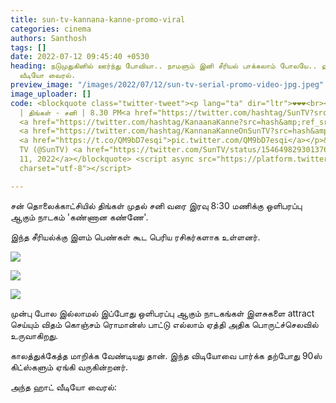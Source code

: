 ```yaml
---
title: sun-tv-kannana-kanne-promo-viral
categories: cinema
authors: Santhosh
tags: []
date: 2022-07-12 09:45:40 +0530
heading: நடுமுதுகினில் ஊர்ந்து போவியா.. நாமளும் இனி சீரியல் பாக்கலாம் போலயே.. ஹாட்
  வீடியோ வைரல்.
preview_image: "/images/2022/07/12/sun-tv-serial-promo-video-jpg.jpeg"
image_uploader: []
code: <blockquote class="twitter-tweet"><p lang="ta" dir="ltr">❤❤❤<br><br>கண்ணான கண்ணே
  | திங்கள் - சனி | 8.30 PM<a href="https://twitter.com/hashtag/SunTV?src=hash&amp;ref_src=twsrc%5Etfw">#SunTV</a>
  <a href="https://twitter.com/hashtag/KanaanaKanne?src=hash&amp;ref_src=twsrc%5Etfw">#KanaanaKanne</a>
  <a href="https://twitter.com/hashtag/KannanaKanneOnSunTV?src=hash&amp;ref_src=twsrc%5Etfw">#KannanaKanneOnSunTV</a>
  <a href="https://t.co/QM9bD7esqi">pic.twitter.com/QM9bD7esqi</a></p>&mdash; Sun
  TV (@SunTV) <a href="https://twitter.com/SunTV/status/1546498293013762048?ref_src=twsrc%5Etfw">July
  11, 2022</a></blockquote> <script async src="https://platform.twitter.com/widgets.js"
  charset="utf-8"></script>

---
```

சன் தொலைக்காட்சியில் திங்கள் முதல் சனி வரை இரவு 8:30 மணிக்கு ஒளிபரப்பு ஆகும் நாடகம் 'கண்ணான கண்ணே'.

இந்த சீரியல்க்கு இளம் பெண்கள் கூட பெரிய ரசிகர்களாக உள்ளனர்.

![](/images/2022/07/12/suntv-serial-promo-1-png.jpeg)

![](/images/2022/07/12/suntv-serial-promo-2-png.jpeg)

![](/images/2022/07/12/suntv-serial-promo-3-png.jpeg)

முன்பு போல இல்லாமல் இப்போது ஒளிபரப்பு ஆகும் நாடகங்கள் இளசுகளை attract செய்யும் விதம் கொஞ்சம் ரொமான்ஸ் பாட்டு எல்லாம் ஏத்தி அதிக பொருட்ச்செலவில் உருவாகிறது.

காலத்துக்கேத்த மாறிக்க வேண்டியது தான். இந்த விடியோவை பார்க்க தற்போது 90ஸ் கிட்ஸ்களும் ஏங்கி வருகின்றனர்.

அந்த ஹாட் வீடியோ வைரல்:
